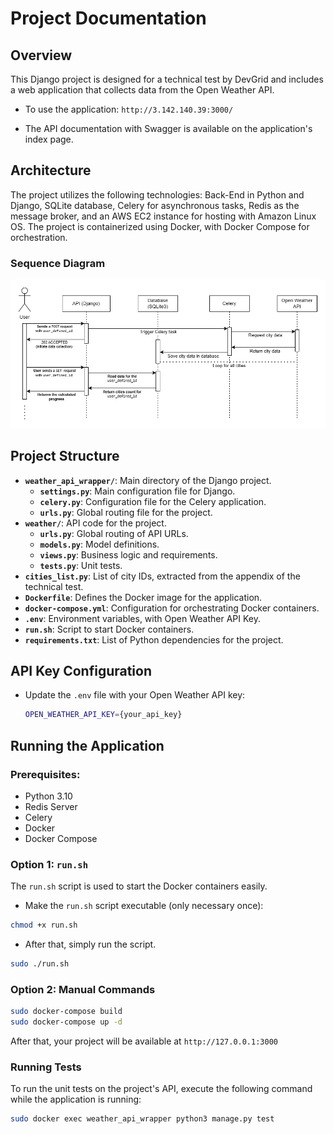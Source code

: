# Project Documentation

## Overview

This Django project is designed for a technical test by DevGrid and includes a web application that collects data from the Open Weather API.

- To use the application: `http://3.142.140.39:3000/`

- The API documentation with Swagger is available on the application's index page.

## Architecture

The project utilizes the following technologies: Back-End in Python and Django, SQLite database, Celery for asynchronous tasks, Redis as the message broker, and an AWS EC2 instance for hosting with Amazon Linux OS. The project is containerized using Docker, with Docker Compose for orchestration.

### Sequence Diagram

![Sequence Diagram](doc_images/sequence_diagram.png)

## Project Structure

- **`weather_api_wrapper/`**: Main directory of the Django project.
  - **`settings.py`**: Main configuration file for Django.
  - **`celery.py`**: Configuration file for the Celery application.
  - **`urls.py`**: Global routing file for the project.
- **`weather/`**: API code for the project.
  - **`urls.py`**: Global routing of API URLs.
  - **`models.py`**: Model definitions.
  - **`views.py`**: Business logic and requirements.
  - **`tests.py`**: Unit tests.
- **`cities_list.py`**: List of city IDs, extracted from the appendix of the technical test.
- **`Dockerfile`**: Defines the Docker image for the application.
- **`docker-compose.yml`**: Configuration for orchestrating Docker containers.
- **`.env`**: Environment variables, with Open Weather API Key.
- **`run.sh`**: Script to start Docker containers.
- **`requirements.txt`**: List of Python dependencies for the project.

## API Key Configuration

   - Update the `.env` file with your Open Weather API key:

     ```bash
     OPEN_WEATHER_API_KEY={your_api_key}
     ```

## Running the Application

### Prerequisites:

- Python 3.10
- Redis Server
- Celery
- Docker
- Docker Compose

### Option 1: `run.sh`

The `run.sh` script is used to start the Docker containers easily.

- Make the `run.sh` script executable (only necessary once):

```bash
chmod +x run.sh
```

- After that, simply run the script.

```bash
sudo ./run.sh
```

### Option 2: Manual Commands

```bash
sudo docker-compose build
sudo docker-compose up -d
```

After that, your project will be available at `http://127.0.0.1:3000`

### Running Tests

To run the unit tests on the project's API, execute the following command while the application is running:

```bash
sudo docker exec weather_api_wrapper python3 manage.py test
```